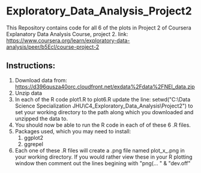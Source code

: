 # Exploratory_Data_Analysis_Project2
This Repository contains code for all 6 of the plots in Project 2 of Coursera Explanatory Data Analysis Course, project 2.
link: https://www.coursera.org/learn/exploratory-data-analysis/peer/b5Ecl/course-project-2

## Instructions:
1. Download data from: https://d396qusza40orc.cloudfront.net/exdata%2Fdata%2FNEI_data.zip
2. Unzip data
3. In each of the R code plot1.R to plot6.R update the line: setwd("C:\\Data Science Specialization JHU\\C4_Exploratory_Data_Analysis\\Project2") to set your working directory to the path along which you downloaded and unzipped the data to.
4. You should now be able to run the R code in each of of these 6 .R files. 
5. Packages used, which you may need to install:
   1. ggplot2
   1. ggrepel
6. Each one of these .R files will create a .png file named plot_x_.png in your working directory. If you would rather view these in your R plotting window then comment out the lines begining with "png(... " & "dev.off"
